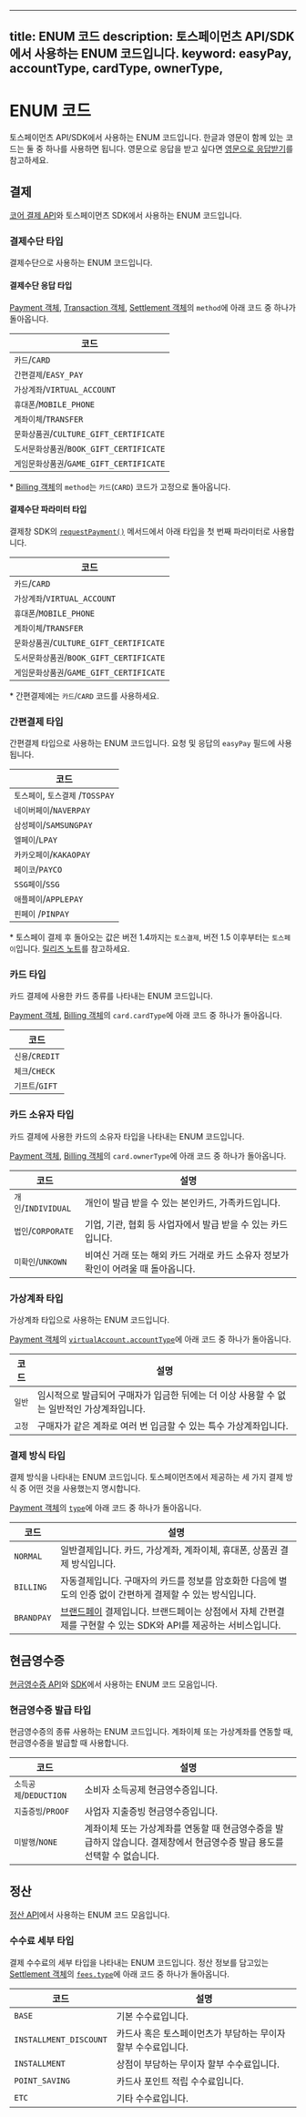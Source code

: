 ***

title: ENUM 코드
description: 토스페이먼츠 API/SDK에서 사용하는 ENUM 코드입니다.
keyword: easyPay, accountType, cardType, ownerType,
---------------------------------------------------

# ENUM 코드

토스페이먼츠 API/SDK에서 사용하는 ENUM 코드입니다. 한글과 영문이 함께 있는 코드는 둘 중 하나를 사용하면 됩니다. 영문으로 응답을 받고 싶다면 [영문으로 응답받기](/reference/using-api/authorization#영문으로-응답받기)를 참고하세요.

## 결제

[코어 결제 API](/reference#결제)와 토스페이먼츠 SDK에서 사용하는 ENUM 코드입니다.

### 결제수단 타입

결제수단으로 사용하는 ENUM 코드입니다.

#### 결제수단 응답 타입

[Payment 객체](/reference#payment-객체), [Transaction 객체](/reference#transaction-객체), [Settlement 객체](/reference#settlement-객체)의 `method`에 아래 코드 중 하나가 돌아옵니다.

| 코드                                     |
| ---------------------------------------- |
| `카드`/`CARD`                            |
| `간편결제`/`EASY_PAY`                    |
| `가상계좌`/`VIRTUAL_ACCOUNT`             |
| `휴대폰`/`MOBILE_PHONE`                  |
| `계좌이체`/`TRANSFER`                    |
| `문화상품권`/`CULTURE_GIFT_CERTIFICATE`  |
| `도서문화상품권`/`BOOK_GIFT_CERTIFICATE` |
| `게임문화상품권`/`GAME_GIFT_CERTIFICATE` |

\* [Billing 객체](/reference#billing-객체)의 `method`는 `카드`(`CARD`) 코드가 고정으로 돌아옵니다.

#### 결제수단 파라미터 타입

결제창 SDK의 [`requestPayment()`](/sdk/payment-js#requestpayment카드-결제-정보) 메서드에서 아래 타입을 첫 번째 파라미터로 사용합니다.

| 코드                                     |
| ---------------------------------------- |
| `카드`/`CARD`                            |
| `가상계좌`/`VIRTUAL_ACCOUNT`             |
| `휴대폰`/`MOBILE_PHONE`                  |
| `계좌이체`/`TRANSFER`                    |
| `문화상품권`/`CULTURE_GIFT_CERTIFICATE`  |
| `도서문화상품권`/`BOOK_GIFT_CERTIFICATE` |
| `게임문화상품권`/`GAME_GIFT_CERTIFICATE` |

\* 간편결제에는 `카드`/`CARD` 코드를 사용하세요.

### 간편결제 타입

간편결제 타입으로 사용하는 ENUM 코드입니다. 요청 및 응답의 `easyPay` 필드에 사용됩니다.

| 코드                              |
| --------------------------------- |
| `토스페이`, `토스결제` /`TOSSPAY` |
| `네이버페이`/`NAVERPAY`           |
| `삼성페이`/`SAMSUNGPAY`           |
| `엘페이`/`LPAY`                   |
| `카카오페이`/`KAKAOPAY`           |
| `페이코`/`PAYCO`                  |
| `SSG페이`/`SSG`                   |
| `애플페이`/`APPLEPAY`             |
| `핀페이` /`PINPAY`                |

\* 토스페이 결제 후 돌아오는 값은 버전 1.4까지는 `토스결제`, 버전 1.5 이후부터는 `토스페이`입니다. [릴리즈 노트](/resources/release-note#enum---토스결제--토스페이로-변경)를 참고하세요.

### 카드 타입

카드 결제에 사용한 카드 종류를 나타내는 ENUM 코드입니다.

[Payment 객체](/reference#payment-객체), [Billing 객체](/reference#billing-객체)의 `card.cardType`에 아래 코드 중 하나가 돌아옵니다.

| 코드            |
| --------------- |
| `신용`/`CREDIT` |
| `체크`/`CHECK`  |
| `기프트`/`GIFT` |

### 카드 소유자 타입

카드 결제에 사용한 카드의 소유자 타입을 나타내는 ENUM 코드입니다.

[Payment 객체](/reference#payment-객체), [Billing 객체](/reference#billing-객체)의 `card.ownerType`에 아래 코드 중 하나가 돌아옵니다.

| 코드                | 설명                                                                              |
| ------------------- | --------------------------------------------------------------------------------- |
| `개인`/`INDIVIDUAL` | 개인이 발급 받을 수 있는 본인카드, 가족카드입니다.                                |
| `법인`/`CORPORATE`  | 기업, 기관, 협회 등 사업자에서 발급 받을 수 있는 카드입니다.                      |
| `미확인`/`UNKOWN`   | 비여신 거래 또는 해외 카드 거래로 카드 소유자 정보가 확인이 어려울 때 돌아옵니다. |

### 가상계좌 타입

가상계좌 타입으로 사용하는 ENUM 코드입니다.

[Payment 객체](/reference#payment-객체)의 [`virtualAccount.accountType`](/reference#paymentdetaildto-virtualaccountaccounttype)에 아래 코드 중 하나가 돌아옵니다.

| 코드   | 설명                                                                                       |
| ------ | ------------------------------------------------------------------------------------------ |
| `일반` | 임시적으로 발급되어 구매자가 입금한 뒤에는 더 이상 사용할 수 없는 일반적인 가상계좌입니다. |
| `고정` | 구매자가 같은 계좌로 여러 번 입금할 수 있는 특수 가상계좌입니다.                           |

### 결제 방식 타입

결제 방식을 나타내는 ENUM 코드입니다. 토스페이먼츠에서 제공하는 세 가지 결제 방식 중 어떤 것을 사용했는지 명시합니다.

[Payment 객체](/reference#payment-객체)의 [`type`](/reference#paymentdetaildto-type)에 아래 코드 중 하나가 돌아옵니다.

| 코드       | 설명                                                                                                                                        |
| ---------- | ------------------------------------------------------------------------------------------------------------------------------------------- |
| `NORMAL`   | 일반결제입니다. 카드, 가상계좌, 계좌이체, 휴대폰, 상품권 결제 방식입니다.                                                                   |
| `BILLING`  | 자동결제입니다. 구매자의 카드를 정보를 암호화한 다음에 별도의 인증 없이 간편하게 결제할 수 있는 방식입니다.                                 |
| `BRANDPAY` | [브랜드페이](/guides/brandpay/overview) 결제입니다. 브랜드페이는 상점에서 자체 간편결제를 구현할 수 있는 SDK와 API를 제공하는 서비스입니다. |

## 현금영수증

[현금영수증 API](/reference#현금영수증)와 [SDK](/sdk/payment-js)에서 사용하는 ENUM 코드 모음입니다.

### 현금영수증 발급 타입

현금영수증의 종류 사용하는 ENUM 코드입니다. 계좌이체 또는 가상계좌를 연동할 때, 현금영수증을 발급할 때 사용합니다.

| 코드                   | 설명                                                                                                                     |
| ---------------------- | ------------------------------------------------------------------------------------------------------------------------ |
| `소득공제`/`DEDUCTION` | 소비자 소득공제 현금영수증입니다.                                                                                        |
| `지출증빙`/`PROOF`     | 사업자 지출증빙 현금영수증입니다.                                                                                        |
| `미발행`/`NONE`        | 계좌이체 또는 가상계좌를 연동할 때 현금영수증을 발급하지 않습니다. 결제창에서 현금영수증 발급 용도를 선택할 수 없습니다. |

## 정산

[정산 API](/reference#정산)에서 사용하는 ENUM 코드 모음입니다.

### 수수료 세부 타입

결제 수수료의 세부 타입을 나타내는 ENUM 코드입니다. 정산 정보를 담고있는 [Settlement 객체](/reference#settlement-객체)의 [`fees.type`](/reference#paymentsettlementdto-feestype)에 아래 코드 중 하나가 돌아옵니다.

| 코드                   | 설명                                                          |
| ---------------------- | ------------------------------------------------------------- |
| `BASE`                 | 기본 수수료입니다.                                            |
| `INSTALLMENT_DISCOUNT` | 카드사 혹은 토스페이먼츠가 부담하는 무이자 할부 수수료입니다. |
| `INSTALLMENT`          | 상점이 부담하는 무이자 할부 수수료입니다.                     |
| `POINT_SAVING`         | 카드사 포인트 적립 수수료입니다.                              |
| `ETC`                  | 기타 수수료입니다.                                            |
